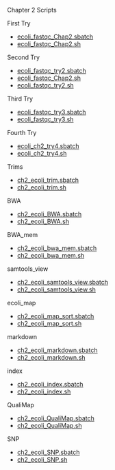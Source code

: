 Chapter 2 Scripts

First Try
* [ecoli_fastqc_Chap2.sbatch](https://github.com/biol726314/Biol5263/blob/main/Scripts/ecoli_fastqc_Chap2.sbatch)
* [ecoli_fastqc_Chap2.sh](https://github.com/biol726314/Biol5263/blob/main/Scripts/ecoli_fastqc_Chap2.sh)

Second Try
* [ecoli_fastqc_try2.sbatch](https://github.com/biol726314/Biol5263/blob/main/Scripts/ecoli_fastqc_Chap2.sbatch)
* [ecoli_fastqc_Chap2.sh](https://github.com/biol726314/Biol5263/blob/main/Scripts/ecoli_fastqc_Chap2.sh)
* [ecoli_fastqc_try2.sh](https://github.com/biol726314/Biol5263/blob/main/Scripts/ecoli_fastqc_try2.sh)

Third Try
* [ecoli_fastqc_try3.sbatch](https://github.com/biol726314/Biol5263/blob/main/Scripts/ecoli_fastqc_try3.sbatch)
* [ecoli_fastqc_try3.sh](https://github.com/biol726314/Biol5263/blob/main/Scripts/ecoli_fastqc_try3.sh)

Fourth Try
* [ecoli_ch2_try4.sbatch](https://github.com/biol726314/Biol5263/blob/main/Scripts/ecoli_ch2_try4.sbatch)
* [ecoli_ch2_try4.sh](https://github.com/biol726314/Biol5263/blob/main/Scripts/ecoli_ch2_try4.sh)

Trims
* [ch2_ecoli_trim.sbatch](https://github.com/biol726314/Biol5263/blob/main/Scripts/chap2/ch2_ecoli_trim.sbatch)
* [ch2_ecoli_trim.sh](https://github.com/biol726314/Biol5263/blob/main/Scripts/chap2/ch2_ecoli_trim.sh)

BWA
* [ch2_ecoli_BWA.sbatch](https://github.com/biol726314/Biol5263/blob/main/Scripts/chap2/ch2_ecoli_BWA.sh)
* [ch2_ecoli_BWA.sh](https://github.com/biol726314/Biol5263/blob/main/Scripts/chap2/ch_ecoli_BWA.sbatch)

BWA_mem
* [ch2_ecoli_bwa_mem.sbatch](https://github.com/biol726314/Biol5263/blob/main/Scripts/chap2/BWA/ch2_ecoli_bwa_mem.sbatch)
* [ch2_ecoli_bwa_mem.sh](https://github.com/biol726314/Biol5263/blob/main/Scripts/chap2/BWA/ch2_ecoli_bwa_mem.sh)

samtools_view
* [ch2_ecoli_samtools_view.sbatch](https://github.com/biol726314/Biol5263/blob/main/Scripts/chap2/BWA/ch2_ecoli_samtools_view.sbatch)
* [ch2_ecoli_samtools_view.sh](https://github.com/biol726314/Biol5263/blob/main/Scripts/chap2/BWA/ch2_ecoli_samtools_view.sh)

ecoli_map
* [ch2_ecoli_map_sort.sbatch](https://github.com/biol726314/Biol5263/blob/main/Scripts/chap2/BWA/ch2_ecoli_map_sort.sbatch)
* [ch2_ecoli_map_sort.sh](https://github.com/biol726314/Biol5263/blob/main/Scripts/chap2/BWA/ch2_ecoli_map_sort.sh)

markdown
* [ch2_ecoli_markdown.sbatch](https://github.com/biol726314/Biol5263/blob/main/Scripts/chap2/BWA/ch2_ecoli_markdown.sbatch)
* [ch2_ecoli_markdown.sh](https://github.com/biol726314/Biol5263/blob/main/Scripts/chap2/BWA/ch2_ecoli_markdup.sh)

index
* [ch2_ecoli_index.sbatch](https://github.com/biol726314/Biol5263/blob/main/Scripts/chap2/BWA/ch2_ecoli_index.sbatch)
* [ch2_ecoli_index.sh](https://github.com/biol726314/Biol5263/blob/main/Scripts/chap2/BWA/ch2_ecoli_index.sh)

QualiMap
* [ch2_ecoli_QualiMap.sbatch](https://github.com/biol726314/Biol5263/blob/main/Scripts/chap2/QualiMap/ch_ecoli_QualiMap.sbatch)
* [ch2_ecoli_QualiMap.sh](https://github.com/biol726314/Biol5263/blob/main/Scripts/chap2/QualiMap/ch2_ecoli_QualiMap.sh)

SNP
* [ch2_ecoli_SNP.sbatch](https://github.com/biol726314/Biol5263/blob/main/Scripts/chap2/QualiMap/ch2_ecoli_SNP.sbatch)
* [ch2_ecoli_SNP.sh](https://github.com/biol726314/Biol5263/blob/main/Scripts/chap2/QualiMap/ch2_ecoli_SNP.sh)

